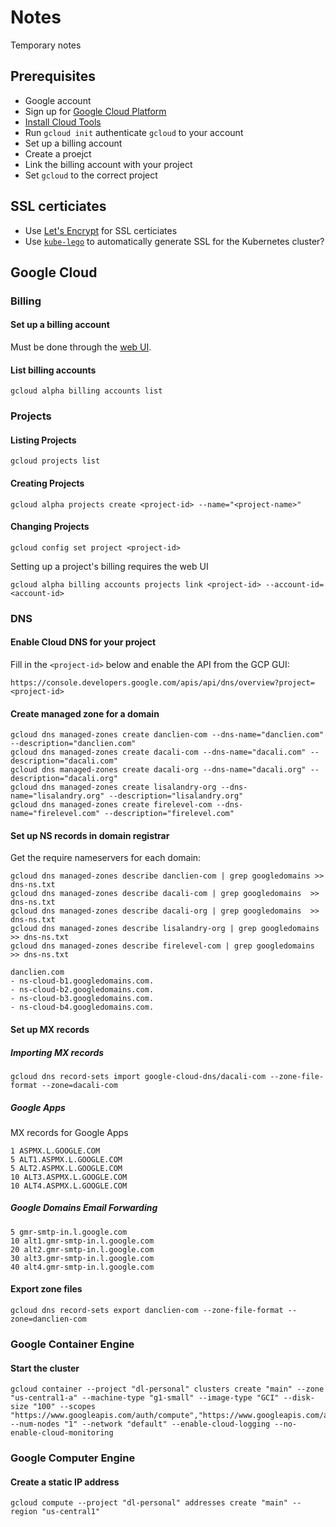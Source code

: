 # Notes
Temporary notes


## Prerequisites

* Google account
* Sign up for [Google Cloud Platform](https://cloud.google.com)
* [Install Cloud Tools](https://cloud.google.com/sdk/docs/#install_the_latest_cloud_tools_version_cloudsdk_current_version)
* Run `gcloud init` authenticate `gcloud` to your account
* Set up a billing account
* Create a proejct
* Link the billing account with your project
* Set `gcloud` to the correct project


## SSL certiciates

* Use [Let's Encrypt](https://letsencrypt.org) for SSL certiciates
* Use [`kube-lego`](https://github.com/jetstack/kube-lego) to automatically generate SSL for the Kubernetes cluster?


## Google Cloud


### Billing

#### Set up a billing account
Must be done through the [web UI](https://console.cloud.google.com/billing).


#### List billing accounts
```
gcloud alpha billing accounts list
```

### Projects

#### Listing Projects
```
gcloud projects list
```

#### Creating Projects

```
gcloud alpha projects create <project-id> --name="<project-name>"
```

#### Changing Projects

```
gcloud config set project <project-id>
```



Setting up a project's billing requires the web UI

```
gcloud alpha billing accounts projects link <project-id> --account-id=<account-id>
```


### DNS

#### Enable Cloud DNS for your project

Fill in the `<project-id>` below and enable the API from the GCP GUI:

```
https://console.developers.google.com/apis/api/dns/overview?project=<project-id>
```

#### Create managed zone for a domain
```
gcloud dns managed-zones create danclien-com --dns-name="danclien.com" --description="danclien.com"
gcloud dns managed-zones create dacali-com --dns-name="dacali.com" --description="dacali.com"
gcloud dns managed-zones create dacali-org --dns-name="dacali.org" --description="dacali.org"
gcloud dns managed-zones create lisalandry-org --dns-name="lisalandry.org" --description="lisalandry.org"
gcloud dns managed-zones create firelevel-com --dns-name="firelevel.com" --description="firelevel.com"
```


#### Set up NS records in domain registrar
Get the require nameservers for each domain:
```
gcloud dns managed-zones describe danclien-com | grep googledomains >> dns-ns.txt
gcloud dns managed-zones describe dacali-com | grep googledomains  >> dns-ns.txt
gcloud dns managed-zones describe dacali-org | grep googledomains  >> dns-ns.txt
gcloud dns managed-zones describe lisalandry-org | grep googledomains  >> dns-ns.txt
gcloud dns managed-zones describe firelevel-com | grep googledomains  >> dns-ns.txt

danclien.com
- ns-cloud-b1.googledomains.com.
- ns-cloud-b2.googledomains.com.
- ns-cloud-b3.googledomains.com.
- ns-cloud-b4.googledomains.com.

```


#### Set up MX records


##### Importing MX records
```
gcloud dns record-sets import google-cloud-dns/dacali-com --zone-file-format --zone=dacali-com
```


##### Google Apps

MX records for Google Apps
```
1 ASPMX.L.GOOGLE.COM
5 ALT1.ASPMX.L.GOOGLE.COM
5 ALT2.ASPMX.L.GOOGLE.COM
10 ALT3.ASPMX.L.GOOGLE.COM
10 ALT4.ASPMX.L.GOOGLE.COM
```


##### Google Domains Email Forwarding
```
5 gmr-smtp-in.l.google.com
10 alt1.gmr-smtp-in.l.google.com
20 alt2.gmr-smtp-in.l.google.com
30 alt3.gmr-smtp-in.l.google.com
40 alt4.gmr-smtp-in.l.google.com
```



#### Export zone files
```
gcloud dns record-sets export danclien-com --zone-file-format --zone=danclien-com

```

### Google Container Engine

#### Start the cluster
```
gcloud container --project "dl-personal" clusters create "main" --zone "us-central1-a" --machine-type "g1-small" --image-type "GCI" --disk-size "100" --scopes "https://www.googleapis.com/auth/compute","https://www.googleapis.com/auth/devstorage.read_only","https://www.googleapis.com/auth/logging.write","https://www.googleapis.com/auth/servicecontrol","https://www.googleapis.com/auth/service.management.readonly","https://www.googleapis.com/auth/trace.append" --num-nodes "1" --network "default" --enable-cloud-logging --no-enable-cloud-monitoring

```


### Google Computer Engine

#### Create a static IP address
```
gcloud compute --project "dl-personal" addresses create "main" --region "us-central1"
```

